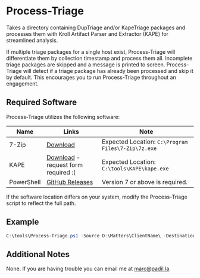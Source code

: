 # Process-Triage

Takes a directory containing DupTriage and/or KapeTriage packages and processes them with Kroll Artifact Parser and Extractor (KAPE) for streamlined analysis.

If multiple triage packages for a single host exist, Process-Triage will differentiate them by collection timestamp and process them all. Incomplete triage packages are skipped and a message is printed to screen. Process-Triage will detect if a triage package has already been processed and skip it by default. This encourages you to run Process-Triage throughout an engagement.

## Required Software

Process-Triage utilizes the following software:

|Name|Links|Note|
|----|----|----|
|7-Zip|[Download](https://www.7-zip.org/download.html)|Expected Location: `C:\Program Files\7-Zip\7z.exe`|
|KAPE|[Download](https://www.kroll.com/en/services/cyber-risk/investigate-and-respond/kroll-artifact-parser-extractor-kape) - request form required :(|Expected Location: `C:\tools\KAPE\kape.exe`|
|PowerShell|[GitHub Releases](https://github.com/PowerShell/powershell/releases)|Version 7 or above is required.|

If the software location differs on your system, modify the Process-Triage script to reflect the full path.

## Example

```PowerShell
C:\tools\Process-Triage.ps1 -Source D:\Matters\ClientName\ -Destination C:\Analysis\ClientName\KAPE\
```

## Additional Notes

None. If you are having trouble you can email me at [marc@padil.la](mailto:marc@padil.la).
